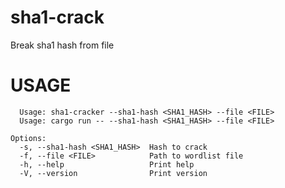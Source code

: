 # sha1-crack
Break sha1 hash from file

# USAGE 
```
  Usage: sha1-cracker --sha1-hash <SHA1_HASH> --file <FILE>
  Usage: cargo run -- --sha1-hash <SHA1_HASH> --file <FILE>

Options:
  -s, --sha1-hash <SHA1_HASH>  Hash to crack
  -f, --file <FILE>            Path to wordlist file
  -h, --help                   Print help
  -V, --version                Print version
```

